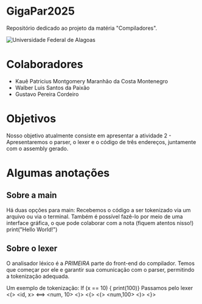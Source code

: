 # GigaPar2025
Repositório dedicado ao projeto da matéria "Compiladores". 

![Universidade Federal de Alagoas](https://upload.wikimedia.org/wikipedia/commons/7/71/Bras%C3%A3o_Ufal.png)

# Colaboradores

* Kauê Patricius Montgomery Maranhão da Costa Montenegro
* Walber Luis Santos da Paixão
* Gustavo Pereira Cordeiro


# Objetivos
Nosso objetivo atualmente consiste em apresentar a atividade 2 - Apresentaremos o parser, o lexer e o código de três endereços, juntamente com o assembly gerado.




# Algumas anotações

## Sobre a main 
 Há duas opções para main: Recebemos o código a ser tokenizado via um arquivo ou via o terminal. 
Também é possível fazê-lo por meio de uma interface gráfica, o que pode colaborar com a nota (fiquem atentos nisso!)
print("Hello World!")


## Sobre o lexer

O analisador léxico é a *PRIMEIRA* parte do front-end do compilador.
Temos que começar por ele e garantir sua comunicação com o parser, permitindo a tokenização adequada.


Um exemplo de tokenização:
If (x == 10) { print(100)}
Passamos pelo lexer
<if> <(> <id, x> <==> <num, 10> <)> <{> <print> <(> <num,100> <)> <}>

